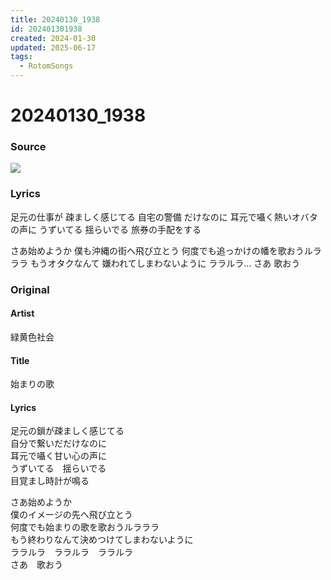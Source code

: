 ```yaml
---
title: 20240130_1938
id: 202401301938
created: 2024-01-30
updated: 2025-06-17
tags:
  - RotomSongs
---
```

# 20240130_1938

### Source

![](https://x.com/Starlystrongest/status/1752280152502063315)

### Lyrics

足元の仕事が 疎ましく感じてる
自宅の警備 だけなのに
耳元で囁く熱いオバタの声に
うずいてる 揺らいでる
旅券の手配をする

さあ始めようか
僕も沖縄の街へ飛び立とう
何度でも追っかけの幡を歌おうルラララ
もうオタクなんて 嫌われてしまわないように
ララルラ…
さあ 歌おう

### Original

#### Artist

緑黄色社会

#### Title

始まりの歌

#### Lyrics

足元の鎖が疎ましく感じてる  
自分で繋いだだけなのに  
耳元で囁く甘い心の声に  
うずいてる　揺らいでる  
目覚まし時計が鳴る  
  
さあ始めようか  
僕のイメージの先へ飛び立とう  
何度でも始まりの歌を歌おうルラララ  
もう終わりなんて決めつけてしまわないように  
ララルラ　ララルラ　ララルラ  
さあ　歌おう  
